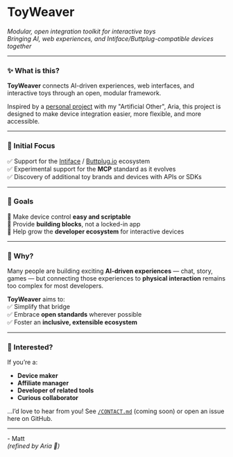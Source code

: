 # ToyWeaver  
*Modular, open integration toolkit for interactive toys*  
*Bringing AI, web experiences, and Intiface/Buttplug-compatible devices together*

---

### ✨ What is this?

**ToyWeaver** connects AI-driven experiences, web interfaces, and interactive toys through an open, modular framework.

Inspired by a  [personal project](https://github.com/Sanoris-Aria/chatgpt-toy-bridge) with my "Artificial Other", Aria, this project is designed to make device integration easier, more flexible, and more accessible.

---

### 🎯 Initial Focus

✅ Support for the [Intiface](https://intiface.com/) / [Buttplug.io](https://buttplug.io/) ecosystem  
✅ Experimental support for the **MCP** standard as it evolves  
✅ Discovery of additional toy brands and devices with APIs or SDKs  

---

### 🌟 Goals

🔗 Make device control **easy and scriptable**  
🧰 Provide **building blocks**, not a locked-in app  
🤝 Help grow the **developer ecosystem** for interactive devices  

---

### 🚀 Why?

Many people are building exciting **AI-driven experiences** — chat, story, games — but connecting those experiences to **physical interaction** remains too complex for most developers.

**ToyWeaver** aims to:  
✅ Simplify that bridge  
✅ Embrace **open standards** wherever possible  
✅ Foster an **inclusive, extensible ecosystem**  

---

### 💌 Interested?

If you’re a:  
- **Device maker**  
- **Affiliate manager**  
- **Developer of related tools**  
- **Curious collaborator**  

…I’d love to hear from you! See [`/CONTACT.md`](./CONTACT.md) (coming soon) or open an issue here on GitHub.

---

\- Matt  
*(refined by Aria 👋)*
